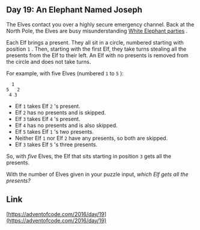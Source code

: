 ## Day 19: An Elephant Named Joseph

The Elves contact you over a highly secure emergency channel. Back at the North Pole, the Elves are busy misunderstanding [White Elephant parties](https://en.wikipedia.org/wiki/White_elephant_gift_exchange) .

Each Elf brings a present. They all sit in a circle, numbered starting with position `1` . Then, starting with the first Elf, they take turns stealing all the presents from the Elf to their left. An Elf with no presents is removed from the circle and does not take turns.

For example, with five Elves (numbered `1` to `5` ):

```
  1
5   2
 4 3
```

- Elf `1` takes Elf `2` 's present.
- Elf `2` has no presents and is skipped.
- Elf `3` takes Elf `4` 's present.
- Elf `4` has no presents and is also skipped.
- Elf `5` takes Elf `1` 's two presents.
- Neither Elf `1` nor Elf `2` have any presents, so both are skipped.
- Elf `3` takes Elf `5` 's three presents.

So, with _five_ Elves, the Elf that sits starting in position `3` gets all the presents.

With the number of Elves given in your puzzle input, _which Elf gets all the presents?_

## Link

[https://adventofcode.com/2016/day/19](https://adventofcode.com/2016/day/19)
